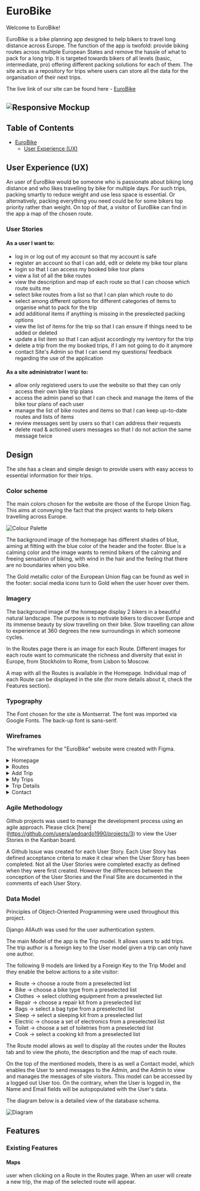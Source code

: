 # EuroBike

Welcome to EuroBike!

EuroBike is a bike planning app designed to help bikers to travel long distance across Europe. The function of the app is twofold: provide biking routes across multiple European States and remove the hassle of what to pack for a long trip. It is targeted towards bikers of all levels (basic, intermediate, pro) offering different packing solutions for each of them. 
The site acts as a repository for trips where users can store all the data for the organisation of their next trips.

The live link of our site can be found here - [EuroBike](https://eu-bike-planner-4c87e2f122b8.herokuapp.com/)

## ![Responsive Mockup](static/images/readme/mock-up.png)

## Table of Contents
- [EuroBike](#eurobike)
  * [User Experience (UX)](#user-experience-ux)


## User Experience (UX)

An user of EuroBike would be someone who is passionate about biking long distance and who likes travelling by bike for multiple days. For such trips, packing smartly to reduce weight and use less space is essential. Or alternatively, packing everything you need could be for some bikers top priority rather than weight. 
On top of that, a visitor of EuroBike can find in the app a map of the chosen route. 

### User Stories

#### As a user I want to:

- log in or log out of my account so that my account is safe
- register an account so that I can add, edit or delete my bike tour plans
- login so that I can access my booked bike tour plans
- view a list of all the bike routes
- view the description and map of each route so that I can choose which route suits me
- select bike routes from a list so that I can plan which route to do
- select among different options for different categories of items to organise what to pack for the trip
- add additional items if anything is missing in the preselected packing options
- view the list of items for the trip so that I can ensure if things need to be added or deleted
- update a list item so that I can adjust accordingly my iventory for the trip
- delete a trip from the my booked trips, if I am not going to do it anymore
- contact Site's Admin so that I can send my questions/ feedback regarding the use of the application

#### As a site administrator I want to:
- allow only registered users to use the website so that they can only access their own bike trip plans
- access the admin panel so that I can check and manage the items of the bike tour plans of each user
- manage the list of bike routes and items so that I can keep up-to-date routes and lists of items
- review messages sent by users so that I can address their requests
- delete read & actioned users messages so that I do not action the same message twice

## Design

The site has a clean and simple design to provide users with easy access to essential information for their trips. 

### Color scheme

The main colors chosen for the website are those of the Europe Union flag. This aims at conveying the fact that the project wants to help bikers travelling across Europe.

![Colour Palette](static/images/readme/palette.png)

The background image of the homepage has different shades of blue, aiming at fitting with the blue color of the header and the footer. Blue is a calming color and the image wants to remind bikers of the calming and freeing sensation of biking, with wind in the hair and the feeling that there are no boundaries when you bike. 


The Gold metallic color of the European Union flag can be found as well in the footer: social media icons turn to Gold when the user hover over them. 

### Imagery

The background image of the homepage display 2 bikers in a beautiful natural landscape. The purpose is to motivate bikers to discover Europe and its immense beauty by slow travelling on their bike. Slow travelling can allow to experience at 360 degrees the new surroundings in which someone cycles.

In the Routes page there is an image for each Route. Different images for each route want to communicate the richness and diversity that exist in Europe, from Stockholm to Rome, from Lisbon to Moscow. 

A map with all the Routes is available in the Homepage. Individual map of each Route can be displayed in the site (for more details about it, check the Features section). 

### Typography

The Font chosen for the site is Montserrat. The font was imported via Google Fonts. The back-up font is sans-serif.

### Wireframes

The wireframes for the "EuroBike" website were created with Figma.

<details>

<summary>Homepage</summary>

![Homepage](static/images/readme/homepage-figma.png)
</details>

<details>

<summary>Routes</summary>

![Routes](static/images/readme/routes-figma.png)
</details>


<details>

<summary>Add Trip</summary>

![Add Trip](static/images/readme/addtrip-figma.png)
</details>

<details>

<summary>My Trips</summary>

![My Trips](static/images/readme/mytrips-figma.png)
</details>

<details>

<summary>Trip Details</summary>

![Trip Details](static/images/readme/tripdetails-figma.png)
</details>

<details>

<summary>Contact</summary>

![Contact page](static/images/readme/contact-figma.png)
</details>

### Agile Methodology 

Github projects was used to manage the development process using an agile approach. Please click [here] (https://github.com/users/aedoardo1990/projects/3) to view the User Stories in the Kanban board.

A Github Issue was created for each User Story. Each User Story has defined acceptance criteria to make it clear when the User Story has been completed. Not all the User Stories were completed exactly as defined when they were first created. However the differences between the conception of the User Stories and the Final Site are documented in the comments of each User Story. 

### Data Model

Principles of Object-Oriented Programming were used throughout this project. 

Django AllAuth was used for the user authentication system.

The main Model of the app is the Trip model. It allows users to add trips. The trip author is a foreign key to the User model given a trip can only have one author.

The following 9 models are linked by a Foreign Key to the Trip Model and they enable the below actions to a site visitor:
- Route -> choose a route from a preselected list 
- Bike -> choose a bike type from a preselected list
- Clothes  -> select clothing equipment from a preselected list
- Repair -> choose a repair kit from a preselected list
- Bags -> select a bag type from a preselected list
- Sleep -> select a sleeping kit from a preselected list
- Electric -> choose a set of electronics from a preselected list
- Toilet -> choose a set of toiletries from a preselected list
- Cook  -> select a cooking kit from a preselected list

The Route model allows as well to display all the routes under the Routes tab and to view the photo, the description and the map of each route. 

On the top of the mentioned models, there is as well a Contact model, which enables the User to send messages to the Admin, and the Admin to view and manages the messages of site visitors. This model can be accessed by a logged out User too. On the contrary, when the User is logged in, the Name and Email fields will be autopopulated with the User's data.

The diagram below is a detailed view of the database schema.

![Diagram](static/images/readme/EuroBikeDiagram.png)

## Features

### Existing Features 

#### Maps
user when clicking on a Route in the Routes page. When an user will create a new trip, the map of the selected route will appear. 












